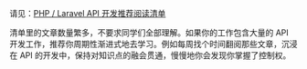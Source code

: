 请见：[PHP / Laravel API 开发推荐阅读清单](https://learnku.com/docs/dingo-api/2.0.0/recommended-reading)

清单里的文章数量繁多，不要求同学们全部理解。如果你的工作包含大量的 API 开发工作，推荐你周期性渐进式地去学习。例如每周找个时间翻阅那些文章，沉浸在 API 的开发中，保持对知识点的融会贯通，慢慢地你会发现你掌握了控制权。

